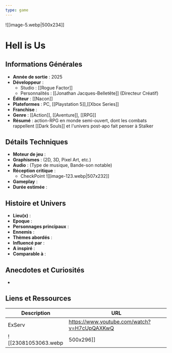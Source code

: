 ```yaml
---
type: game
---
```

![[image-5.webp|500x234]]
# Hell is Us

## Informations Générales

- **Année de sortie** : 2025
- **Développeur** : 
	- Studio : [[Rogue Factor]]
	- Personnalités : [[Jonathan Jacques-Belletête]] (Directeur Créatif)
- **Éditeur** : [[Nacon]]
- **Plateformes** : PC, [[Playstation 5]],[[Xbox Series]]
- **Franchise** : 
- **Genre** : [[Action]], [[Aventure]], [[RPG]]
- **Résumé** : action-RPG en monde semi-ouvert, dont les combats rappellent [[Dark Souls]] et l'univers post-apo fait penser à Stalker

## Détails Techniques
- **Moteur de jeu** : 
- **Graphismes** : (2D, 3D, Pixel Art, etc.)
- **Audio** : (Type de musique, Bande-son notable)
- **Réception critique** : 
	- CheckPoint
	  ![[image-123.webp|507x232]]
- **Gameplay** :
- **Durée estimée** : 

## Histoire et Univers
- **Lieu(x)** : 
- **Epoque** : 
- **Personnages principaux** : 
- **Ennemis** :
- **Thèmes abordés** : 
- **Influencé par** :
- **A inspiré** : 
- **Comparable à** :
## Anecdotes et Curiosités
- 
## Liens et Ressources

| Description | URL                                         |
| ----------- | ------------------------------------------- |
| ExServ      | https://www.youtube.com/watch?v=H7cUpQAXKwQ |
![[23081053063.webp|500x296]]